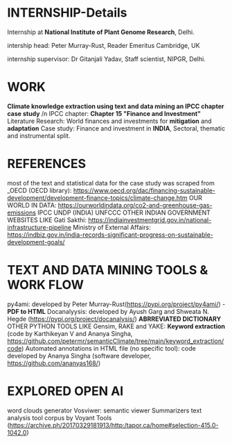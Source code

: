 # INTERNSHIP-Details
Internship at **National Institute of Plant Genome Research**, Delhi.

intership head: Peter Murray-Rust, Reader Emeritus Cambridge, UK

internship supervisor: Dr Gitanjali Yadav, Staff scientist, NIPGR, Delhi.

# WORK
**Climate knowledge extraction using text and data mining an IPCC chapter case study** /n
IPCC chapter: **Chapter 15 "Finance and Investment"**
Literature Research: World finances and investments for **mitigation** and **adaptation**
Case study: Finance and investment in **INDIA**, Sectoral, thematic and instrumental split.

# REFERENCES
most of the text and statistical data for the case study was scraped from 
_OECD (OECD library): https://www.oecd.org/dac/financing-sustainable-development/development-finance-topics/climate-change.htm
OUR WORLD IN DATA: https://ourworldindata.org/co2-and-greenhouse-gas-emissions
IPCC
UNDP (INDIA)
UNFCCC
OTHER INDIAN GOVERNMENT WEBSITES LIKE
Gati Sakthi: https://indiainvestmentgrid.gov.in/national-infrastructure-pipeline
Ministry of External Affairs: https://indbiz.gov.in/india-records-significant-progress-on-sustainable-development-goals/

# TEXT AND DATA MINING TOOLS & WORK FLOW
py4ami: developed by Peter Murray-Rust(https://pypi.org/project/py4ami/) - **PDF to HTML**
Docanalyysis: developed by Ayush Garg and Shweata N. Hegde (https://pypi.org/project/docanalysis/) **ABRREVIATED DICTIONARY**
OTHER PYTHON TOOLS LIKE
Gensim, RAKE and YAKE: **Keyword extraction** (code by Karthikeyan V and Ananya Singha, https://github.com/petermr/semanticClimate/tree/main/keyword_extraction/code)
Automated annotations in HTML file (no specific tool): code developed by Ananya Singha (software developer, https://github.com/ananyas168/)

# EXPLORED OPEN AI 
word clouds generator
Vosviwer: semantic viewer
Summarizers
text analysis tool corpus by Voyant Tools (https://archive.ph/20170329181913/http:/tapor.ca/home#selection-415.0-1042.0)

